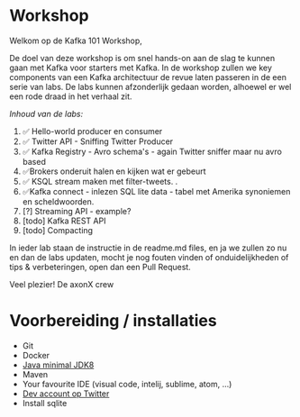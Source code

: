# Workshop

Welkom op de Kafka 101 Workshop,

De doel van deze workshop is om snel hands-on aan de slag te kunnen gaan met Kafka voor starters met Kafka. In de workshop zullen we key components van een Kafka architectuur de revue laten passeren in de een serie van labs. De labs kunnen afzonderlijk gedaan worden, alhoewel er wel een rode draad in het verhaal zit.

*Inhoud van de labs:*
1. ✅ Hello-world producer en consumer 
2. ✅ Twitter API - Sniffing Twitter Producer
3. ✅ Kafka Registry - Avro schema's - again Twitter sniffer maar nu avro based
4. ✅Brokers onderuit halen en kijken wat er gebeurt
5. ✅ KSQL stream maken met filter-tweets. .
6. ✅Kafka connect - inlezen SQL lite data - tabel met Amerika synoniemen en scheldwoorden. 
7. [?] Streaming API - example?
8. [todo] Kafka REST API 
9. [todo] Compacting


In ieder lab staan de instructie in de readme.md files, en ja we zullen zo nu en dan de labs updaten, mocht je nog fouten vinden of onduidelijkheden of tips & verbeteringen, open dan een Pull Request.

Veel plezier!
De axonX crew


# Voorbereiding / installaties
-   Git
-   Docker
-   [Java minimal JDK8](https://www.oracle.com/technetwork/pt/java/javase/downloads/jdk8-downloads-2133151.html?printOnly=1)
-   Maven
-   Your favourite IDE (visual code, intelij, sublime, atom, …)
-   [Dev account op Twitter](https://developer.twitter.com/) 
-   Install sqlite 

